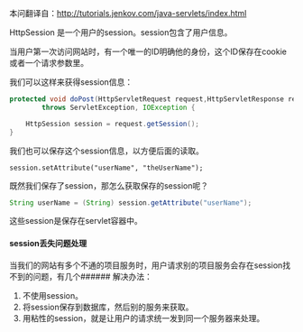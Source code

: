 本问翻译自：http://tutorials.jenkov.com/java-servlets/index.html

HttpSession 是一个用户的session。session包含了用户信息。

当用户第一次访问网站时，有一个唯一的ID明确他的身份，这个ID保存在cookie或者一个请求参数里。
 
我们可以这样来获得session信息：
```java
protected void doPost(HttpServletRequest request,HttpServletResponse response)
        throws ServletException, IOException {

    HttpSession session = request.getSession();
}
```

我们也可以保存这个session信息，以方便后面的读取。
```
session.setAttribute("userName", "theUserName");
```

既然我们保存了session，那怎么获取保存的session呢？
```java
String userName = (String) session.getAttribute("userName");
```
这些session是保存在servlet容器中。

####    session丢失问题处理
当我们的网站有多个不通的项目服务时，用户请求别的项目服务会存在session找不到的问题，有几个######  解决办法：
1. 不使用session。
2. 将session保存到数据库，然后别的服务来获取。
3. 用粘性的session，就是让用户的请求统一发到同一个服务器来处理。
